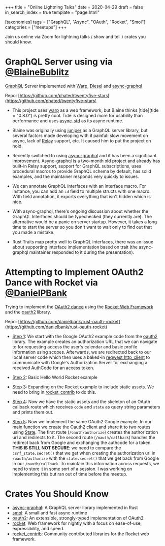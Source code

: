 +++
title = "Online Lightning Talks"
date = 2020-04-29
draft = false
in_search_index = true
template = "page.html"

[taxonomies] 
tags = ["GraphQL", "Async", "OAuth", "Rocket", "Smol"]
categories = ["meetups"] 
+++

Join us online via Zoom for lightning talks / show and tell / crates you should know.

<!-- more -->

# GraphQL Server using via [@BlaineBublitz](https://github.com/phated)

[GraphQL](https://graphql.org/) Server implemented with [Warp](https://github.com/seanmonstar/warp), [Diesel](https://github.com/diesel-rs/diesel) and [async-graphql](https://github.com/async-graphql/async-graphql)

Repo: [https://github.com/phated/twentyfive-stars](https://github.com/phated/twentyfive-stars)

-   This project uses [warp](https://crates.io/crates/warp) as a web framework, but Blaine thinks [tide](tide = "0.8.0") is pretty cool. Tide is designed more for usability than performance and uses [async-std](https://crates.io/crates/async-std) as its async runtime.

-   Blaine was originally using [juniper](https://crates.io/crates/juniper) as a GraphQL server library, but several factors made developing with it painful: slow movement on async, lack of [Relay](https://relay.dev/) support, etc. It caused him to put the project on hold.

-   Recently switched to using [async-graphql](https://crates.io/crates/async-graphql) and it has been a significant improvement. Async-graphql is a two-month old project and already has built-in Relay support, support for GraphQL subscriptions, uses procedural macros to provide GraphQL schema by default, has solid examples, and the maintainer responds very quickly to issues.

-   We can annotate GraphQL interfaces with an interface macro. For instance, you can add an `id` field to multiple structs with one macro. With field annotation, it exports everything that isn't hidden which is nice.

-   With async-graphql, there's ongoing discussion about whether the GraphQL Interfaces should be typechecked (they currently are). The alternative would be a panic on server startup. However, it takes a long time to start the server so you don't want to wait only to find out that you made a mistake.

-   Rust Traits map pretty well to GraphQL Interfaces, there was an issue about supporting interface implementation based on trait (the async-graphql maintainer responded to it during the presentation).

# Attempting to Implement OAuth2 Dance with Rocket via [@DanielPBank](https://github.com/danielbank)

Trying to implement the [OAuth2 dance](https://tools.ietf.org/html/rfc6749) using the [Rocket Web Framework](https://rocket.rs) and the [oauth2](https://crates.io/crates/oauth2) library.

Repo: [https://github.com/danielbank/rust-oauth-rocket](https://github.com/danielbank/rust-oauth-rocket)

-   [Step 1](https://github.com/danielbank/rust-oauth-rocket/commits/step1): We start with the Google OAuth2 example code from the [oauth2](https://crates.io/crates/oauth2) library. The example creates an authorization URL that we can navigate to for requesting access the user's calendar and basic profile information using scopes. Afterwards, we are redirected back to our local server code which then uses a baked-in [reqwest http_client](https://github.com/seanmonstar/reqwest) to communicate with Google's Authorization Server for exchanging a received AuthCode for an access token.

-   [Step 2](https://github.com/danielbank/rust-oauth-rocket/tree/step2): Basic Hello World Rocket example

-   [Step 3](https://github.com/danielbank/rust-oauth-rocket/tree/step3): Expanding on the Rocket example to include static assets. We need to bring in [rocket_contrib](https://crates.io/crates/rocket_contrib) to do this.

-   [Step 4](https://github.com/danielbank/rust-oauth-rocket/tree/step4): Now we have the static assets and the skeleton of an OAuth callback route which receives `code` and `state` as query string parameters and prints them out.

-   [Step 5](https://github.com/danielbank/rust-oauth-rocket/tree/step5): Now we implement the same OAuth2 Google example. In our main function we create the Oauth2 client and share it to two routes using [State](https://docs.rs/rocket/0.4.2/rocket/struct.State.html). The first route (`/oauth/authorize`) creates the authorization url and redirects to it. The second route (`/oauth/callback`) handles the redirect back from Google and exchanging the authcode for a token. **THIS IS STILL NOT SECURE**: we need to compare the `csrf_state.secret()` that we get when creating the authorization url in `/oauth/authorize` with the `state.secret()` that we get back from Google in our `/oauth/callback`. To maintain this information across requests, we need to store it in some sort of a session. I was working on implementing this but ran out of time before the meetup.

# Crates You Should Know

-   [async-graphql](https://crates.io/crates/async-graphql): A GraphQL server library implemented in Rust
-   [smol](https://crates.io/crates/smol): A small and fast async runtime
-   [oauth2](https://crates.io/crates/oauth2): An extensible, strongly-typed implementation of OAuth2
-   [rocket](https://crates.io/crates/rocket): Web framework for nightly with a focus on ease-of-use, expressibility, and speed.
-   [rocket_contrib](https://crates.io/crates/rocket_contrib): Community contributed libraries for the Rocket web framework.

